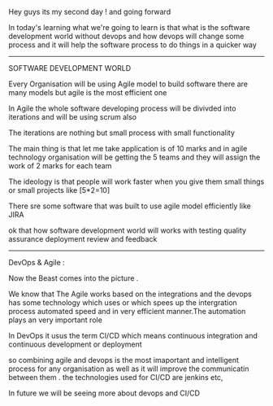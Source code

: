 Hey guys its my second day ! and going forward 


In today's learning what we're going to learn is that what is the software development world without devops and how devops will change some process and it will 
help the software process to do things in a quicker way

--------------------------------------------------------------------------------------------------------------------------

SOFTWARE DEVELOPMENT WORLD 

Every Organisation will be using Agile model to build software there are many models but agile is the 
most efficient one 

In Agile the whole software developing process will be divivded into iterations and will be using scrum also

The iterations are nothing but small process with small functionality 

The main thing is that let me take application is of 10 marks and in agile technology organisation will be getting the 5 teams and they will assign the work of 
2 marks for each team 

The ideology is that people will work faster when you give them small things or small projects like [5*2=10]

There sre some software that was built to use agile model efficiently like JIRA

ok that how software development world will works with testing quality assurance deployment review and feedback

-----------------------------------------------

DevOps & Agile :

Now the Beast comes into the picture .

We know that The Agile works based on the integrations and the devops has some technology which uses or which spees up the intergration process 
automated speed and in very efficient manner.The automation plays an very important role  

In DevOps it usus the term CI/CD which means continuous integration and continuous development or deployment 

so combining agile and devops is the most imaportant and intelligent process for any organisation as well as it will improve the communicatin between them .
the technologies used for CI/CD are jenkins etc,

In future we will be seeing more about devops and CI/CD      

